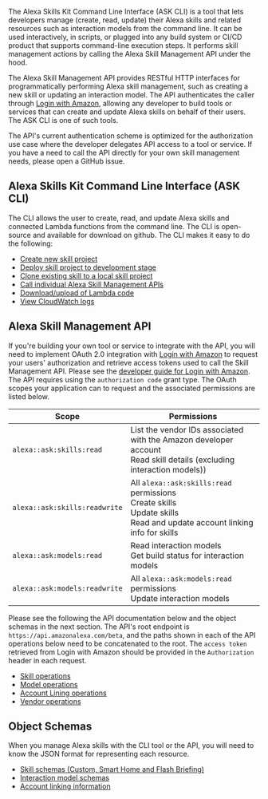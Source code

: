 The Alexa Skills Kit Command Line Interface (ASK CLI) is a tool that lets developers manage (create, read, update) their Alexa skills and related resources such as interaction models from the command line. It can be used interactively, in scripts, or plugged into any build system or CI/CD product that supports command-line execution steps. It performs skill management actions by calling the Alexa Skill Management API under the hood.

The Alexa Skill Management API provides RESTful HTTP interfaces for programmatically performing Alexa skill management, such as creating a new skill or updating an interaction model. The API authenticates the caller through [Login with Amazon](https://developer.amazon.com/login-with-amazon), allowing any developer to build tools or services that can create and update Alexa skills on behalf of their users. The ASK CLI is one of such tools.

The API's current authentication scheme is optimized for the authorization use case where the developer delegates API access to a tool or service. If you have a need to call the API directly for your own skill management needs, please open a GitHub issue.

## Alexa Skills Kit Command Line Interface (ASK CLI)

The CLI allows the user to create, read, and update Alexa skills and connected Lambda functions from the command line. The CLI is open-source and available for download on github. The CLI makes it easy to do the following:

* [Create new skill project](Command-Line-Interface-(CLI)-Usage-Instructions.md#new-command)
* [Deploy skill project to development stage](Command-Line-Interface-(CLI)-Usage-Instructions.md#deploy-command)
* [Clone existing skill to a local skill project](Command-Line-Interface-(CLI)-Usage-Instructions.md#clone-command)
* [Call individual Alexa Skill Management APIs](Command-Line-Interface-(CLI)-Usage-Instructions.md#api-command)
* [Download/upload of Lambda code](Command-Line-Interface-(CLI)-Usage-Instructions.md#lambda-command)
* [View CloudWatch logs](Command-Line-Interface-(CLI)-Usage-Instructions.md#log-subcommand)

## Alexa Skill Management API

If you're building your own tool or service to integrate with the API, you will need to implement OAuth 2.0 integration with [Login with Amazon](https://developer.amazon.com/login-with-amazon) to request your users' authorization and retrieve access tokens used to call the Skill Management API. Please see the [developer guide for Login with Amazon](https://images-na.ssl-images-amazon.com/images/G/01/lwa/dev/docs/website-developer-guide._TTH_.pdf). The API requires using the `authorization code` grant type. The OAuth scopes your application can to request and the associated permissions are listed below.

| Scope  | Permissions | 
| --- | --- |
| `alexa::ask:skills:read` | List the vendor IDs associated with the Amazon developer account<br>Read skill details (excluding interaction models)) |
| `alexa::ask:skills:readwrite` | All `alexa::ask:skills:read` permissions<br>Create skills<br>Update skills<br>Read and update account linking info for skills |
| `alexa::ask:models:read` | Read interaction models<br>Get build status for interaction models |
| `alexa::ask:models:readwrite` | All `alexa::ask:models:read` permissions<br>Update interaction models |

Please see the following the API documentation below and the object schemas in the next section.
The API's root endpoint is `https://api.amazonalexa.com/beta`, and the paths shown in each of the API operations below need to be concatenated to the root.
The `access token` retrieved from Login with Amazon should be provided in the `Authorization` header in each request.

* [Skill operations](smapi-skill-operations.md)
* [Model operations](smapi-model-operations.md)
* [Account Lining operations](smapi-acount-operations.md)
* [Vendor operations](smapi-vendor-operations.md)

## Object Schemas

When you manage Alexa skills with the CLI tool or the API, you will need to know the JSON format for representing each resource.

* [Skill schemas (Custom, Smart Home and Flash Briefing)](smapi-skill-schema.md)
* [Interaction model schemas](smapi-interaction-model-schema.md)
* [Account linking information](smapi-account-linking-schema.md)
